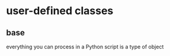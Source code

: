 user-defined classes
====================

base
----

everything you can process in a Python script is a type of object
